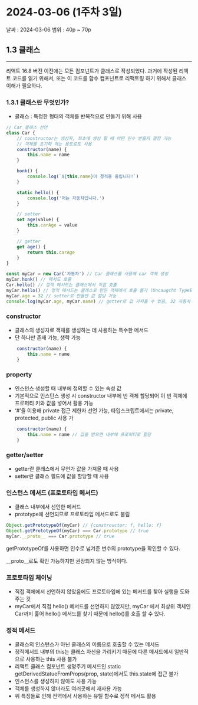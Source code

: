 # 2024-03-06 (1주차 3일)

날짜 : 2024-03-06
범위 : 40p ~ 70p

## 1.3 클래스

---

리액트 16.8 버전 이전에는 모든 컴포넌트가 클래스로 작성되었다.
과거에 작성된 리액트 코드를 읽기 위해서, 또는 이 코드를 함수 컴포넌트로 리팩토링 하기 위해서 클래스 이해가 필요하다.

### 1.3.1 클래스란 무엇인가?

- 클래스 : 특정한 형태의 객체를 반복적으로 만들기 위해 사용

```jsx
// Car 클래스 선언
class Car {
    // constructor는 생성자, 최초에 생성 할 때 어떤 인수 받을지 결정 가능
    // 객체를 초기화 하는 용도로도 사용
    constructor(name) {
        this.name = name
    }

    honk() {
        console.log(`${this.name}이 경적을 울립니다!`)
    }

    static hello() {
        console.log('저는 자동차입니다.')
    }

    // setter
    set age(value) {
        this.carAge = value
    }

    // getter
    get age() {
        return this.carAge
    }
}

const myCar = new Car('자동차') // Car 클래스를 사용해 car 객체 생성
myCar.honk() // 메서드 호출
Car.hello() // 정적 메서드는 클래스에서 직접 호출
myCar.hello() // 정적 메서드는 클래스로 만든 객체에서 호출 불가 (Uncaugcht TypeError: myCar.hello is not a function)
myCar.age = 32 // setter로 만들면 값 할당 가능
console.log(myCar.age, myCar.name) // getter로 값 가져올 수 있음, 32 자동차
```

### constructor

- 클래스의 생성자로 객체를 생성하는 데 사용하는 특수한 메서드
- 단 하나만 존재 가능, 생략 가능

```jsx
    constructor(name) {
        this.name = name
    }
```

### property

- 인스턴스 생성할 때 내부에 정의할 수 있는 속성 값
- 기본적으로 인스턴스 생성 시 constructor 내부에 빈 객체 할당되어 이 빈 객체에 프로퍼티 키와 값을 넣어서 활용 가능
- ‘#’을 이용해 private 접근 제한자 선언 가능, 타입스크립트에서는 private, protected, public 사용 가

```jsx
    constructor(name) {
        this.name = name // 값을 받으면 내부에 프로퍼티로 할당
    }
```

### getter/setter

- getter란 클래스에서 무언가 값을 가져올 때 사용
- setter란 클래스 필드에 값을 할당할 때 사용

### 인스턴스 메서드 (프로토타입 메서드)

- 클래스 내부에서 선언한 메서드
- prototype에 선언되므로 프로토타입 메서드로도 불림

```jsx
Object.getPrototypeOf(myCar) // {constrouctor: f, hello: f}
Object.getPrototypeOf(myCar) === Car.prototype // true
myCar.__proto__ === Car.prototype // true
```

getPrototypeOf를 사용하면 인수로 넘겨준 변수의 prototype을 확인할 수 있다.

__proto__로도 확인 가능하지만 권장되지 않는 방식이다.

### 프로토타입 체이닝

- 직접 객체에서 선언하지 않았음에도 프로토타입에 있는 메서드를 찾아 실행을 도와주는 것
- myCar에서 직접 hello() 메서드를 선언하지 않았지만, 
myCar 에서 최상위 객체인 Car까지 훑어 hello() 메서드를 찾기 때문에 hello()를 호출 할 수 있다.

### 정적 메서드

- 클래스의 인스턴스가 아닌 클래스의 이름으로 호출할 수 있는 메서드
- 정적메서드 내부의 this는 클래스 자신을 가리키기 때문에 다른 메서드에서 일반적으로 사용하는 this 사용 불가
- 리액트 클래스 컴포넌트 생명주기 메서드인 static getDerivedStatueFromProps(prop, state)에서도 this.state에 접근 불가
- 인스턴스를 생성하지 않아도 사용 가능
- 객체를 생성하지 않더라도 여러곳에서 재사용 가능
- 위 특징들로 인해 전역에서 사용하는 유틸 함수로 정적 메서드 활용